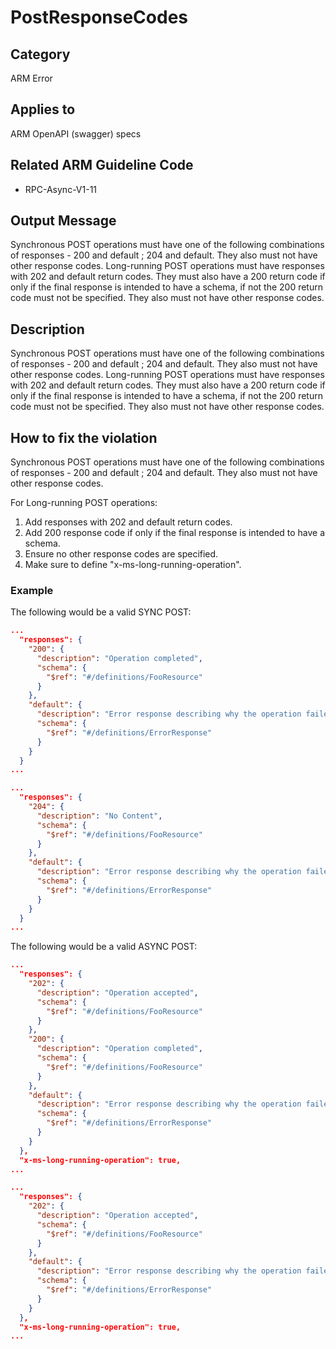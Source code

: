 # PostResponseCodes

## Category

ARM Error

## Applies to

ARM OpenAPI (swagger) specs

## Related ARM Guideline Code

- RPC-Async-V1-11

## Output Message

Synchronous POST operations must have one of the following combinations of responses - 200 and default ; 204 and default. They also must not have other response codes.
Long-running POST operations must have responses with 202 and default return codes. They must also have a 200 return code if only if the final response is intended to have a schema, if not the 200 return code must not be specified. They also must not have other response codes.

## Description

Synchronous POST operations must have one of the following combinations of responses - 200 and default ; 204 and default. They also must not have other response codes.
Long-running POST operations must have responses with 202 and default return codes. They must also have a 200 return code if only if the final response is intended to have a schema, if not the 200 return code must not be specified. They also must not have other response codes.

## How to fix the violation

Synchronous POST operations must have one of the following combinations of responses - 200 and default ; 204 and default. They also must not have other response codes.

For Long-running POST operations:
1. Add responses with 202 and default return codes.
2. Add 200 response code if only if the final response is intended to have a schema.
3. Ensure no other response codes are specified.
4. Make sure to define "x-ms-long-running-operation".

### Example

The following would be a valid SYNC POST:

```json
...
  "responses": {
    "200": {
      "description": "Operation completed",
      "schema": {
        "$ref": "#/definitions/FooResource"
      }
    },
    "default": {
      "description": "Error response describing why the operation failed.",
      "schema": {
        "$ref": "#/definitions/ErrorResponse"
      }
    }
  }
...
```

```json
...
  "responses": {
    "204": {
      "description": "No Content",
      "schema": {
        "$ref": "#/definitions/FooResource"
      }
    },
    "default": {
      "description": "Error response describing why the operation failed.",
      "schema": {
        "$ref": "#/definitions/ErrorResponse"
      }
    }
  }
...
```

The following would be a valid ASYNC POST:

```json
...
  "responses": {
    "202": {
      "description": "Operation accepted",
      "schema": {
        "$ref": "#/definitions/FooResource"
      }
    },
    "200": {
      "description": "Operation completed",
      "schema": {
        "$ref": "#/definitions/FooResource"
      }
    },
    "default": {
      "description": "Error response describing why the operation failed.",
      "schema": {
        "$ref": "#/definitions/ErrorResponse"
      }
    }
  },
  "x-ms-long-running-operation": true,
...
```

```json
...
  "responses": {
    "202": {
      "description": "Operation accepted",
      "schema": {
        "$ref": "#/definitions/FooResource"
      }
    },
    "default": {
      "description": "Error response describing why the operation failed.",
      "schema": {
        "$ref": "#/definitions/ErrorResponse"
      }
    }
  },
  "x-ms-long-running-operation": true,
...
```
